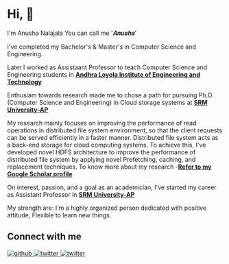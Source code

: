 # Hi, 👋
I'm Anusha Nalajala You can call me '𝑨𝒏𝒖𝒔𝒉𝒂'

I've completed my Bachelor's & Master's in Computer Science and Engineering.

Later I worked as Assistaant Professor to teach Computer Science and Engineering students in **[Andhra Loyola Institute of Engineering and Technology](https://www.aliet.ac.in/)**

Enthusiam towards research made me to chose a path for pursuing Ph.D (Computer Science and Engineering) in Cloud storage systems at **[SRM University-AP](https://srmap.edu.in/)**

My research mainly focuses on improving the performance of read operations in distributed file system environment, so that the client requests can be served efficiently in a faster manner. Distributed file system acts as a back-end storage for cloud computing systems. To achieve this, I've developed novel HDFS architecture to improve the performance of distributed file system by applying novel Prefetching, caching, and replacement techniques.
To know more about my research -**[Refer to my Google Scholar profile](https://scholar.google.com/citations?user=k1ImLcYAAAAJ&hl=en&oi=ao)**

On interest, passion, and a goal as an academician, I've started my career as Assistant Professor in **[SRM University-AP](https://srmap.edu.in/)**

My strength are: I'm a highly organized person dedicated with positive attitude, Flexible to learn new things.

## Connect with me

<a href="https://github.com/Analajala" target="_blank">
<img src=https://img.shields.io/badge/github-%2324292e.svg?&style=for-the-badge&logo=github&logoColor=white alt=github style="margin-bottom: 5px;" />
</a>

<a href="https://twitter.com/ANalajala" target="_blank">
<img src=https://img.shields.io/badge/twitter-%2300acee.svg?&style=for-the-badge&logo=twitter&logoColor=white alt=twitter style="margin-bottom: 5px;" />
</a>

<a href="https://www.linkedin.com/in/anushanalajala/" target="_blank">
<img src=https://img.shields.io/badge/Linkedin-%2300acee.svg?&style=for-the-badge&logo=twitter&logoColor=white alt=twitter style="margin-bottom: 5px;" />
</a>
